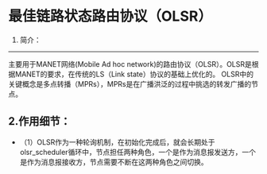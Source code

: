 最佳链路状态路由协议（OLSR）
===

1. 简介：
---
主要用于MANET网络(Mobile Ad hoc network)的路由协议（OLSR）。OLSR是根据MANET的要求，在传统的LS（Link state）协议的基础上优化的。
OLSR中的关键概念是多点转播（MPRs），MPRs是在广播洪泛的过程中挑选的转发广播的节点。

2.作用细节：
---
- （1）OLSR作为一种轮询机制，在初始化完成后，就会长期处于olsr_scheduler循环中，节点担任两种角色，一个是作为消息报发送方，一个是作为消息报接收方，节点需要不断在这两种角色之间切换。
